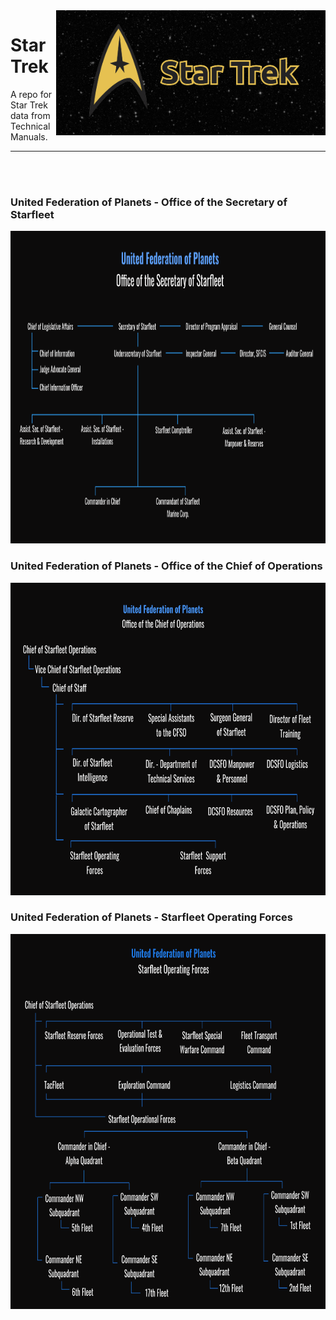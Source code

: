 
<img height='200' align='right' src='img/StarTrek-banner.png'>

# Star Trek

A repo for Star Trek data from Technical Manuals.

<hr>
<br>
<br>

### United Federation of Planets - Office of the Secretary of Starfleet

<img height='500' src='img/office-sec.png'>

### United Federation of Planets - Office of the Chief of Operations
<img height='500' src='img/chief-ops.png'>


### United Federation of Planets - Starfleet Operating Forces
<img height='600' src='img/op-forces.png'>